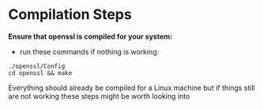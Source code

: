 # Compilation Steps
**Ensure that openssl is compiled for your system:**
- run these commands if nothing is working:
```
./openssl/Config
cd openssl && make
```
Everything should already be compiled for a Linux machine but if things still are not working these steps might be worth looking into